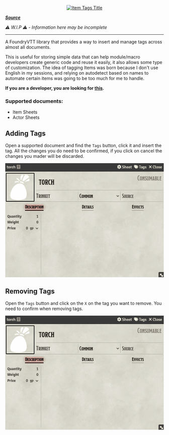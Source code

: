 <a href="https://foundryvtt.com/packages/item-tags">
    <p align="center">
        <img src="https://raw.githubusercontent.com/ZotyDev/FoundryVTT-ItemTags/main/branding/title.png" alt="Item Tags Title">
    </p>
</a>

_**[Source](https://github.com/ZotyDev/FoundryVTT-ItemTags)**_

_⚠️ W.I.P ⚠️ - Information here may be incomplete_

---
A FoundryVTT library that provides a way to insert and manage tags across almost all documents.

This is useful for storing simple data that can help module/macro developers create generic code and reuse it easily, it also allows some type of customization. The idea of tagging Items was born because I don't use English in my sessions, and relying on autodetect based on names to automate certain items was going to be too much for me to handle.

**If you are a developer, you are looking for [this](./apiReference.md).**

### Supported documents:
- Item Sheets
- Actor Sheets

## Adding Tags
Open a supported document and find the `Tags` button, click it and insert the tag. All the changes you do need to be confirmed, if you click on cancel the changes you mader will be discarded.

<p align="center">
    <img src="./../resources/itemTags/adding-tags.gif" alt="Adding Tags">
</p>

## Removing Tags
Open the `Tags` button and click on the `X` on the tag you want to remove. You need to confirm when removing tags.

<p align="center">
    <img src="./../resources/itemTags/removing-tags.gif" alt="Removing Tags">
</p>
